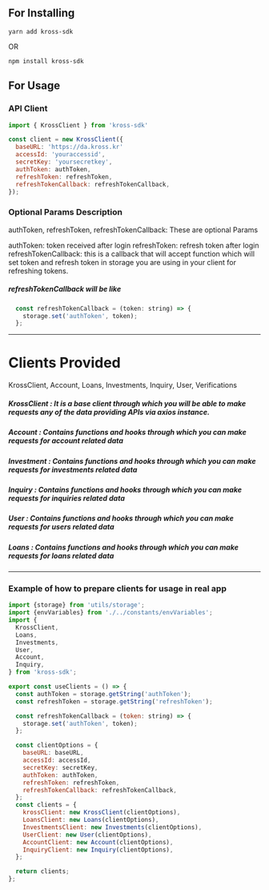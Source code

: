 ## For Installing

`yarn add kross-sdk`

OR

`npm install kross-sdk`

## For Usage

### API Client

```js
import { KrossClient } from 'kross-sdk'

const client = new KrossClient({
  baseURL: 'https://da.kross.kr'
  accessId: 'youraccessid',
  secretKey: 'yoursecretkey',
  authToken: authToken,
  refreshToken: refreshToken,
  refreshTokenCallback: refreshTokenCallback,
});

```

### Optional Params Description
authToken, refreshToken, refreshTokenCallback:  These are optional Params

authToken: token received after login
refreshToken: refresh token after login
refreshTokenCallback: this is a callback that will accept function which will set token and refresh token in storage you are using in your client for refreshing tokens.

##### refreshTokenCallback will be like
```js 
  const refreshTokenCallback = (token: string) => {
    storage.set('authToken', token);
  };
```

-----------------------------------------------------



# Clients Provided
KrossClient, Account, Loans, Investments, Inquiry, User, Verifications

##### KrossClient : It is a base client through which you will be able to make requests any of the data providing APIs via axios instance.
##### Account : Contains functions and hooks through which you can make requests for account related data
##### Investment : Contains functions and hooks through which you can make requests for investments related data
##### Inquiry : Contains functions and hooks through which you can make requests for inquiries related data
##### User : Contains functions and hooks through which you can make requests for users related data
##### Loans : Contains functions and hooks through which you can make requests for loans related data
----------------------------------------------------


### Example of how to prepare clients for usage in real app

```js
import {storage} from 'utils/storage';
import {envVariables} from './../constants/envVariables';
import {
  KrossClient,
  Loans,
  Investments,
  User,
  Account,
  Inquiry,
} from 'kross-sdk';

export const useClients = () => {
  const authToken = storage.getString('authToken');
  const refreshToken = storage.getString('refreshToken');

  const refreshTokenCallback = (token: string) => {
    storage.set('authToken', token);
  };

  const clientOptions = {
    baseURL: baseURL,
    accessId: accessId,
    secretKey: secretKey,
    authToken: authToken,
    refreshToken: refreshToken,
    refreshTokenCallback: refreshTokenCallback,
  };
  const clients = {
    krossClient: new KrossClient(clientOptions),
    LoansClient: new Loans(clientOptions),
    InvestmentsClient: new Investments(clientOptions),
    UserClient: new User(clientOptions),
    AccountClient: new Account(clientOptions),
    InquiryClient: new Inquiry(clientOptions),
  };

  return clients;
};

```



